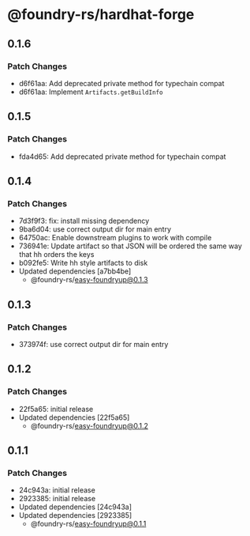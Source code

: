 # @foundry-rs/hardhat-forge

## 0.1.6

### Patch Changes

- d6f61aa: Add deprecated private method for typechain compat
- d6f61aa: Implement `Artifacts.getBuildInfo`

## 0.1.5

### Patch Changes

- fda4d65: Add deprecated private method for typechain compat

## 0.1.4

### Patch Changes

- 7d3f9f3: fix: install missing dependency
- 9ba6d04: use correct output dir for main entry
- 64750ac: Enable downstream plugins to work with compile
- 736941e: Update artifact so that JSON will be ordered the same way that hh orders the keys
- b092fe5: Write hh style artifacts to disk
- Updated dependencies [a7bb4be]
  - @foundry-rs/easy-foundryup@0.1.3

## 0.1.3

### Patch Changes

- 373974f: use correct output dir for main entry

## 0.1.2

### Patch Changes

- 22f5a65: initial release
- Updated dependencies [22f5a65]
  - @foundry-rs/easy-foundryup@0.1.2

## 0.1.1

### Patch Changes

- 24c943a: initial release
- 2923385: initial release
- Updated dependencies [24c943a]
- Updated dependencies [2923385]
  - @foundry-rs/easy-foundryup@0.1.1
